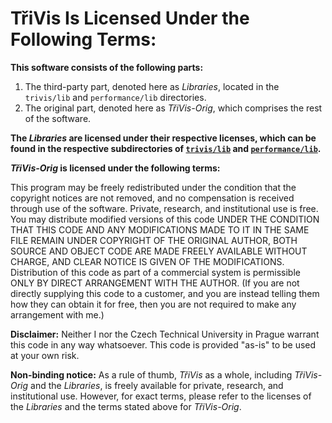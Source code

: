 # TřiVis Is Licensed Under the Following Terms:

**This software consists of the following parts:**
1. The third-party part, denoted here as *Libraries*, located in the `trivis/lib` and `performance/lib` directories.
2. The original part, denoted here as *TřiVis-Orig*, which comprises the rest of the software.

**The *Libraries* are licensed under their respective licenses, which can be found in the respective subdirectories of [`trivis/lib`](trivis/lib) and [`performance/lib`](performance/lib).**

***TřiVis-Orig* is licensed under the following terms:**

This program may be freely redistributed under the condition that the copyright notices are not removed, and no compensation is received through use of the software.
Private, research, and institutional use is free.
You may distribute modified versions of this code UNDER THE CONDITION THAT THIS CODE AND ANY MODIFICATIONS MADE TO IT IN THE SAME FILE REMAIN UNDER COPYRIGHT OF THE ORIGINAL AUTHOR, BOTH SOURCE AND OBJECT CODE ARE MADE FREELY AVAILABLE WITHOUT CHARGE, AND CLEAR NOTICE IS GIVEN OF THE MODIFICATIONS.
Distribution of this code as part of a commercial system is permissible ONLY BY DIRECT ARRANGEMENT WITH THE AUTHOR.
(If you are not directly supplying this code to a customer, and you are instead telling them how they can obtain it for free, then you are not required to make any arrangement with me.)

**Disclaimer:** Neither I nor the Czech Technical University in Prague warrant this code in any way whatsoever.
This code is provided "as-is" to be used at your own risk.

**Non-binding notice:** As a rule of thumb, *TřiVis* as a whole, including *TřiVis-Orig* and the *Libraries*, is freely available for private, research, and institutional use.
However, for exact terms, please refer to the licenses of the *Libraries* and the terms stated above for *TřiVis-Orig*.
